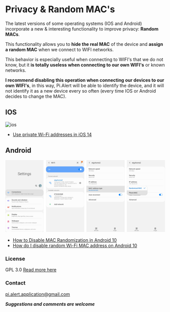 # Privacy & Random MAC's
<!--- --------------------------------------------------------------------- --->

The latest versions of some operating systems (IOS and Android) incorporate a
new & interesting functionality to improve privacy: **Random MACs**.

This functionality allows you to **hide the real MAC** of the device and
**assign a random MAC** when we connect to WIFI networks.

This behavior is especially useful when connecting to WIFI's that we do not
know, but it **is totally useless when connecting to our own WIFI's** or known
networks.

**I recommend disabling this operation when connecting our devices to our own
WIFI's**, in this way, Pi.Alert will be able to identify the device, and it
will not identify it as a new device every so often (every time IOS or Android
decides to change the MAC).

## IOS
![ios][ios]

  - [Use private Wi-Fi addresses in iOS 14](https://support.apple.com/en-us/HT211227)

## Android
![Android][Android]

  - [How to Disable MAC Randomization in Android 10](https://support.boingo.com/s/article/How-to-Disable-MAC-Randomization-in-Android-10-Android-Q)
  - [How do I disable random Wi-Fi MAC address on Android 10](https://support.plume.com/hc/en-gb/articles/360052070714-How-do-I-disable-random-Wi-Fi-MAC-address-on-Android-10-)
  

### License
  GPL 3.0
  [Read more here](../LICENSE.txt)

### Contact
  pi.alert.application@gmail.com
  
  ***Suggestions and comments are welcome***


<!--- --------------------------------------------------------------------- --->
[ios]: https://9to5mac.com/wp-content/uploads/sites/6/2020/08/how-to-use-private-wifi-mac-address-iphone-ipad.png?resize=2048,1009 "ios"
[Android]: ./img/android_random_mac.jpg "Android"


